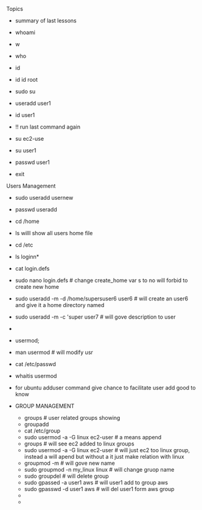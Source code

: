 Topics
  - summary of last lessons
  - whoami
  - w
  - who
  - id
  - id id root
  - sudo su
  - useradd user1
  - id user1
  
  - !! run last command again
  
  - su ec2-use
  - su user1
  - passwd user1
  - exit
  
Users Management
  - sudo useradd usernew
  - passwd useradd
  - cd /home
  - ls willl show all users home file
  - cd /etc
  - ls loginn*
  - cat login.defs
  - sudo nano login.defs # change create_home  var s to no will forbid to create new home
  - sudo useradd -m -d /home/supersuser6 user6 # will create an user6 and give it a home directory named 
  - sudo useradd -m -c 'super user7 # will gove description to user
  - 
  - usermod;
  - man usermod # will modify usr 
  - cat /etc/passwd
  - whaitis usermod
  - for ubuntu adduser command give chance to facilitate user add good to know


- GROUP MANAGEMENT
  - groups # user related groups showing
  - groupadd
  - cat /etc/group
  - sudo usermod -a -G linux ec2-user # a means  append
  - groups # will see ec2 added to linux groups
  - sudo usermod -a -G linux ec2-user # will just ec2 too linux group, instead a will apend but without a it just make relation with linux
  - groupmod -m # will gove new name
  - sudo groupmod -n my_linux linux # will change gruop name
  - sudo groupdel # will delete group
  - sudo gpassed -a user1 aws # will user1 add to group aws
  - sudo gpasswd -d user1 aws # will del user1 form aws group
  - 
  - 
  
  
